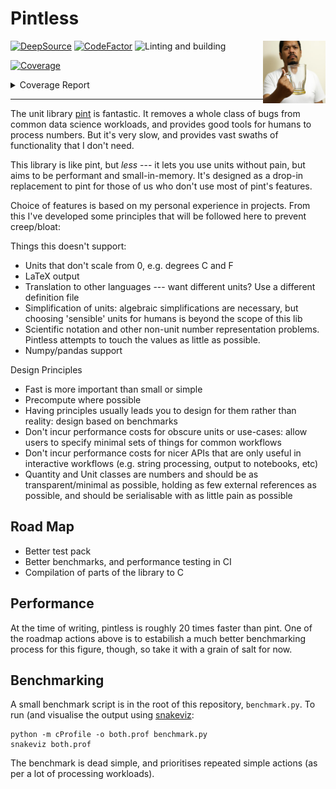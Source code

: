 # Pintless
<img align="right" width="100" height="100" src="https://raw.githubusercontent.com/StephenWattam/pintless/main/pintless-dalle.jpg" alt="Pintless, the unit library for people who don't want pint"/>

[![DeepSource](https://deepsource.io/gh/StephenWattam/pintless.svg/?label=active+issues&show_trend=true&token=wd9lW1wQHaG9lCc3Jrp-FKVu)](https://deepsource.io/gh/StephenWattam/pintless/?ref=repository-badge)
[![CodeFactor](https://www.codefactor.io/repository/github/stephenwattam/pintless/badge)](https://www.codefactor.io/repository/github/stephenwattam/pintless)
![Linting and building](https://github.com/StephenWattam/pintless/actions/workflows/python-package.yml/badge.svg)
<!-- Pytest Coverage Comment:Begin -->
<a href="https://github.com/StephenWattam/pintless/blob/main/README.md"><img alt="Coverage" src="https://img.shields.io/badge/Coverage-84%25-green.svg" /></a><details><summary>Coverage Report </summary><table><tr><th>File</th><th>Stmts</th><th>Miss</th><th>Cover</th><th>Missing</th></tr><tbody><tr><td colspan="5"><b>pintless</b></td></tr><tr><td>&nbsp; &nbsp;<a href="https://github.com/StephenWattam/pintless/blob/main/pintless/quantity.py">quantity.py</a></td><td>150</td><td>51</td><td>66%</td><td><a href="https://github.com/StephenWattam/pintless/blob/main/pintless/quantity.py#L33">33</a>, <a href="https://github.com/StephenWattam/pintless/blob/main/pintless/quantity.py#L37">37</a>, <a href="https://github.com/StephenWattam/pintless/blob/main/pintless/quantity.py#L53">53</a>, <a href="https://github.com/StephenWattam/pintless/blob/main/pintless/quantity.py#L60">60</a>, <a href="https://github.com/StephenWattam/pintless/blob/main/pintless/quantity.py#L71">71</a>, <a href="https://github.com/StephenWattam/pintless/blob/main/pintless/quantity.py#L78">78</a>, <a href="https://github.com/StephenWattam/pintless/blob/main/pintless/quantity.py#L90-L98">90&ndash;98</a>, <a href="https://github.com/StephenWattam/pintless/blob/main/pintless/quantity.py#L104">104</a>, <a href="https://github.com/StephenWattam/pintless/blob/main/pintless/quantity.py#L128">128</a>, <a href="https://github.com/StephenWattam/pintless/blob/main/pintless/quantity.py#L136">136</a>, <a href="https://github.com/StephenWattam/pintless/blob/main/pintless/quantity.py#L154-L167">154&ndash;167</a>, <a href="https://github.com/StephenWattam/pintless/blob/main/pintless/quantity.py#L176">176</a>, <a href="https://github.com/StephenWattam/pintless/blob/main/pintless/quantity.py#L180">180</a>, <a href="https://github.com/StephenWattam/pintless/blob/main/pintless/quantity.py#L184">184</a>, <a href="https://github.com/StephenWattam/pintless/blob/main/pintless/quantity.py#L229">229</a>, <a href="https://github.com/StephenWattam/pintless/blob/main/pintless/quantity.py#L245">245</a>, <a href="https://github.com/StephenWattam/pintless/blob/main/pintless/quantity.py#L254-L272">254&ndash;272</a>, <a href="https://github.com/StephenWattam/pintless/blob/main/pintless/quantity.py#L278">278</a>, <a href="https://github.com/StephenWattam/pintless/blob/main/pintless/quantity.py#L281-L285">281&ndash;285</a>, <a href="https://github.com/StephenWattam/pintless/blob/main/pintless/quantity.py#L289">289</a>, <a href="https://github.com/StephenWattam/pintless/blob/main/pintless/quantity.py#L292">292</a>, <a href="https://github.com/StephenWattam/pintless/blob/main/pintless/quantity.py#L295">295</a>, <a href="https://github.com/StephenWattam/pintless/blob/main/pintless/quantity.py#L298">298</a>, <a href="https://github.com/StephenWattam/pintless/blob/main/pintless/quantity.py#L301">301</a>, <a href="https://github.com/StephenWattam/pintless/blob/main/pintless/quantity.py#L305">305</a>, <a href="https://github.com/StephenWattam/pintless/blob/main/pintless/quantity.py#L308">308</a>, <a href="https://github.com/StephenWattam/pintless/blob/main/pintless/quantity.py#L311">311</a>, <a href="https://github.com/StephenWattam/pintless/blob/main/pintless/quantity.py#L317">317</a></td></tr><tr><td>&nbsp; &nbsp;<a href="https://github.com/StephenWattam/pintless/blob/main/pintless/registry.py">registry.py</a></td><td>165</td><td>15</td><td>91%</td><td><a href="https://github.com/StephenWattam/pintless/blob/main/pintless/registry.py#L75">75</a>, <a href="https://github.com/StephenWattam/pintless/blob/main/pintless/registry.py#L94">94</a>, <a href="https://github.com/StephenWattam/pintless/blob/main/pintless/registry.py#L111">111</a>, <a href="https://github.com/StephenWattam/pintless/blob/main/pintless/registry.py#L124">124</a>, <a href="https://github.com/StephenWattam/pintless/blob/main/pintless/registry.py#L127">127</a>, <a href="https://github.com/StephenWattam/pintless/blob/main/pintless/registry.py#L143">143</a>, <a href="https://github.com/StephenWattam/pintless/blob/main/pintless/registry.py#L145">145</a>, <a href="https://github.com/StephenWattam/pintless/blob/main/pintless/registry.py#L171">171</a>, <a href="https://github.com/StephenWattam/pintless/blob/main/pintless/registry.py#L193">193</a>, <a href="https://github.com/StephenWattam/pintless/blob/main/pintless/registry.py#L273">273</a>, <a href="https://github.com/StephenWattam/pintless/blob/main/pintless/registry.py#L295">295</a>, <a href="https://github.com/StephenWattam/pintless/blob/main/pintless/registry.py#L299">299</a>, <a href="https://github.com/StephenWattam/pintless/blob/main/pintless/registry.py#L314">314</a>, <a href="https://github.com/StephenWattam/pintless/blob/main/pintless/registry.py#L320">320</a>, <a href="https://github.com/StephenWattam/pintless/blob/main/pintless/registry.py#L328">328</a></td></tr><tr><td>&nbsp; &nbsp;<a href="https://github.com/StephenWattam/pintless/blob/main/pintless/unit.py">unit.py</a></td><td>148</td><td>11</td><td>93%</td><td><a href="https://github.com/StephenWattam/pintless/blob/main/pintless/unit.py#L37">37</a>, <a href="https://github.com/StephenWattam/pintless/blob/main/pintless/unit.py#L46">46</a>, <a href="https://github.com/StephenWattam/pintless/blob/main/pintless/unit.py#L49">49</a>, <a href="https://github.com/StephenWattam/pintless/blob/main/pintless/unit.py#L52">52</a>, <a href="https://github.com/StephenWattam/pintless/blob/main/pintless/unit.py#L119">119</a>, <a href="https://github.com/StephenWattam/pintless/blob/main/pintless/unit.py#L127">127</a>, <a href="https://github.com/StephenWattam/pintless/blob/main/pintless/unit.py#L239">239</a>, <a href="https://github.com/StephenWattam/pintless/blob/main/pintless/unit.py#L255">255</a>, <a href="https://github.com/StephenWattam/pintless/blob/main/pintless/unit.py#L295">295</a>, <a href="https://github.com/StephenWattam/pintless/blob/main/pintless/unit.py#L309">309</a>, <a href="https://github.com/StephenWattam/pintless/blob/main/pintless/unit.py#L351">351</a></td></tr><tr><td><b>TOTAL</b></td><td><b>468</b></td><td><b>77</b></td><td><b>84%</b></td><td>&nbsp;</td></tr></tbody></table></details>
<!-- Pytest Coverage Comment:End -->

---

The unit library [pint](https://github.com/hgrecco/pint) is fantastic.  It removes a whole class of bugs from common data science workloads, and provides good tools for humans to process numbers.  But it's very slow, and provides vast swaths of functionality that I don't need.

This library is like pint, but _less_ --- it lets you use units without pain, but aims to be performant and small-in-memory.  It's designed as a drop-in replacement to pint for those of us who don't use most of pint's features.

Choice of features is based on my personal experience in projects.  From this I've developed some principles that will be followed here to prevent creep/bloat:

Things this doesn't support:

 - Units that don't scale from 0, e.g. degrees C and F
 - LaTeX output
 - Translation to other languages --- want different units?  Use a different definition file
 - Simplification of units: algebraic simplifications are necessary, but choosing 'sensible' units for humans is beyond the scope of this lib
 - Scientific notation and other non-unit number representation problems.  Pintless attempts to touch the values as little as possible.
 - Numpy/pandas support

Design Principles

 - Fast is more important than small or simple
 - Precompute where possible
 - Having principles usually leads you to design for them rather than reality: design based on benchmarks
 - Don't incur performance costs for obscure units or use-cases: allow users to specify minimal sets of things for common workflows
 - Don't incur performance costs for nicer APIs that are only useful in interactive workflows (e.g. string processing, output to notebooks, etc)
 - Quantity and Unit classes are numbers and should be as transparent/minimal as possible, holding as few external references as possible, and should be serialisable with as little pain as possible


## Road Map

 - Better test pack
 - Better benchmarks, and performance testing in CI
 - Compilation of parts of the library to C


## Performance
At the time of writing, pintless is roughly 20 times faster than pint.  One of the roadmap actions above is to estabilish a much better benchmarking process for this figure, though, so take it with a grain of salt for now.

## Benchmarking
A small benchmark script is in the root of this repository, `benchmark.py`.  To run (and visualise the output using [snakeviz](https://jiffyclub.github.io/snakeviz/):

    python -m cProfile -o both.prof benchmark.py
    snakeviz both.prof

The benchmark is dead simple, and prioritises repeated simple actions (as per a lot of processing workloads).
